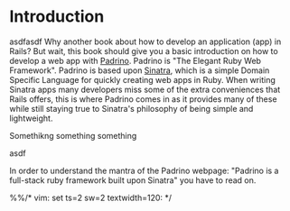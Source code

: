 # Introduction

asdfasdf
Why another book about how to develop an application (app) in Rails? But wait, this book should give you a basic
introduction on how to develop a web app with [Padrino](http://www.padrinorb.com/ "Padrino"). Padrino is "The Elegant Ruby
Web Framework". Padrino is based upon [Sinatra](http://www.sinatrarb.com/ "Sinatra"), which is a simple Domain
Specific Language for quickly creating web apps in Ruby. When writing Sinatra apps many developers miss some of the
extra conveniences that Rails offers, this is where Padrino comes in as it provides many of these while still staying
true to Sinatra's philosophy of being simple and lightweight.

Somethikng something something



asdf


In order to understand the mantra of the Padrino webpage:
"Padrino is a full-stack ruby framework built upon Sinatra" you have to read on.

%%/* vim: set ts=2 sw=2 textwidth=120: */
